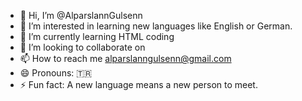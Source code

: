 - 👋 Hi, I’m @AlparslannGulsenn
- 👀 I’m interested in learning new languages like English or German.
- 🌱 I’m currently learning HTML coding
- 💞️ I’m looking to collaborate on 
- 📫 How to reach me alparslanngulsenn@gmail.com
- 😄 Pronouns: 🇹🇷
- ⚡ Fun fact: A new language means a new person to meet.

<!---
AlparslannGulsenn/AlparslannGulsenn is a ✨ special ✨ repository because its `README.md` (this file) appears on your GitHub profile.
You can click the Preview link to take a look at your changes.
--->

